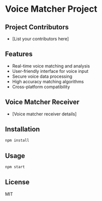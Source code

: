 # Voice Matcher Project

## Project Contributors
- [List your contributors here]

## Features
- Real-time voice matching and analysis
- User-friendly interface for voice input
- Secure voice data processing
- High accuracy matching algorithms
- Cross-platform compatibility

## Voice Matcher Receiver
- [Voice matcher receiver details]

## Installation
```bash
npm install
```

## Usage
```bash
npm start
```

## License
MIT